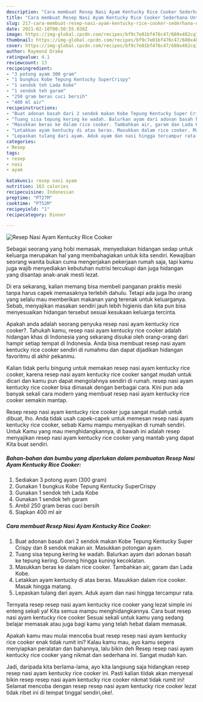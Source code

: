 ```yaml
---
description: "Cara membuat Resep Nasi Ayam Kentucky Rice Cooker Sederhana Untuk Jualan"
title: "Cara membuat Resep Nasi Ayam Kentucky Rice Cooker Sederhana Untuk Jualan"
slug: 217-cara-membuat-resep-nasi-ayam-kentucky-rice-cooker-sederhana-untuk-jualan
date: 2021-02-10T00:50:55.038Z
image: https://img-global.cpcdn.com/recipes/bf9c7e01bf476c47/680x482cq70/resep-nasi-ayam-kentucky-rice-cooker-foto-resep-utama.jpg
thumbnail: https://img-global.cpcdn.com/recipes/bf9c7e01bf476c47/680x482cq70/resep-nasi-ayam-kentucky-rice-cooker-foto-resep-utama.jpg
cover: https://img-global.cpcdn.com/recipes/bf9c7e01bf476c47/680x482cq70/resep-nasi-ayam-kentucky-rice-cooker-foto-resep-utama.jpg
author: Raymond Drake
ratingvalue: 4.1
reviewcount: 13
recipeingredient:
- "3 potong ayam 300 gram"
- "1 bungkus Kobe Tepung Kentucky SuperCrispy"
- "1 sendok teh Lada Kobe"
- "1 sendok teh garam"
- "250 gram beras cuci bersih"
- "400 ml air"
recipeinstructions:
- "Buat adonan basah dari 2 sendok makan Kobe Tepung Kentucky Super Crispy dan 8 sendok makan air. Masukkan potongan ayam."
- "Tuang sisa tepung kering ke wadah. Balurkan ayam dari adonan basah ke tepung kering. Goreng hingga kuning kecoklatan."
- "Masukkan beras ke dalam rice cooker. Tambahkan air, garam dan Lada Kobe."
- "Letakkan ayam kentucky di atas beras. Masukkan dalam rice cooker. Masak hingga matang."
- "Lepaskan tulang dari ayam. Aduk ayam dan nasi hingga tercampur rata."
categories:
- Resep
tags:
- resep
- nasi
- ayam

katakunci: resep nasi ayam 
nutrition: 163 calories
recipecuisine: Indonesian
preptime: "PT27M"
cooktime: "PT52M"
recipeyield: "1"
recipecategory: Dinner

---
```



![Resep Nasi Ayam Kentucky Rice Cooker](https://img-global.cpcdn.com/recipes/bf9c7e01bf476c47/680x482cq70/resep-nasi-ayam-kentucky-rice-cooker-foto-resep-utama.jpg)

Sebagai seorang yang hobi memasak, menyediakan hidangan sedap untuk keluarga merupakan hal yang membahagiakan untuk kita sendiri. Kewajiban seorang  wanita bukan cuma mengerjakan pekerjaan rumah saja, tapi kamu juga wajib menyediakan kebutuhan nutrisi tercukupi dan juga hidangan yang disantap anak-anak mesti lezat.

Di era  sekarang, kalian memang bisa membeli panganan praktis meski tanpa harus capek memasaknya terlebih dahulu. Tetapi ada juga lho orang yang selalu mau memberikan makanan yang terenak untuk keluarganya. Sebab, menyajikan masakan sendiri jauh lebih higienis dan kita pun bisa menyesuaikan hidangan tersebut sesuai kesukaan keluarga tercinta. 



Apakah anda adalah seorang penyuka resep nasi ayam kentucky rice cooker?. Tahukah kamu, resep nasi ayam kentucky rice cooker adalah hidangan khas di Indonesia yang sekarang disukai oleh orang-orang dari hampir setiap tempat di Indonesia. Anda bisa membuat resep nasi ayam kentucky rice cooker sendiri di rumahmu dan dapat dijadikan hidangan favoritmu di akhir pekanmu.

Kalian tidak perlu bingung untuk memakan resep nasi ayam kentucky rice cooker, karena resep nasi ayam kentucky rice cooker sangat mudah untuk dicari dan kamu pun dapat mengolahnya sendiri di rumah. resep nasi ayam kentucky rice cooker bisa dimasak dengan berbagai cara. Kini pun ada banyak sekali cara modern yang membuat resep nasi ayam kentucky rice cooker semakin mantap.

Resep resep nasi ayam kentucky rice cooker juga sangat mudah untuk dibuat, lho. Anda tidak usah capek-capek untuk memesan resep nasi ayam kentucky rice cooker, sebab Kamu mampu menyajikan di rumah sendiri. Untuk Kamu yang mau menghidangkannya, di bawah ini adalah resep menyajikan resep nasi ayam kentucky rice cooker yang mantab yang dapat Kita buat sendiri.

<!--inarticleads1-->

##### Bahan-bahan dan bumbu yang diperlukan dalam pembuatan Resep Nasi Ayam Kentucky Rice Cooker:

1. Sediakan 3 potong ayam (300 gram)
1. Gunakan 1 bungkus Kobe Tepung Kentucky SuperCrispy
1. Gunakan 1 sendok teh Lada Kobe
1. Gunakan 1 sendok teh garam
1. Ambil 250 gram beras cuci bersih
1. Siapkan 400 ml air




<!--inarticleads2-->

##### Cara membuat Resep Nasi Ayam Kentucky Rice Cooker:

1. Buat adonan basah dari 2 sendok makan Kobe Tepung Kentucky Super Crispy dan 8 sendok makan air. Masukkan potongan ayam.
1. Tuang sisa tepung kering ke wadah. Balurkan ayam dari adonan basah ke tepung kering. Goreng hingga kuning kecoklatan.
1. Masukkan beras ke dalam rice cooker. Tambahkan air, garam dan Lada Kobe.
1. Letakkan ayam kentucky di atas beras. Masukkan dalam rice cooker. Masak hingga matang.
1. Lepaskan tulang dari ayam. Aduk ayam dan nasi hingga tercampur rata.




Ternyata resep resep nasi ayam kentucky rice cooker yang lezat simple ini enteng sekali ya! Kita semua mampu menghidangkannya. Cara buat resep nasi ayam kentucky rice cooker Sesuai sekali untuk kamu yang sedang belajar memasak atau juga bagi kamu yang telah hebat dalam memasak.

Apakah kamu mau mulai mencoba buat resep resep nasi ayam kentucky rice cooker enak tidak rumit ini? Kalau kamu mau, ayo kamu segera menyiapkan peralatan dan bahannya, lalu bikin deh Resep resep nasi ayam kentucky rice cooker yang nikmat dan sederhana ini. Sangat mudah kan. 

Jadi, daripada kita berlama-lama, ayo kita langsung saja hidangkan resep resep nasi ayam kentucky rice cooker ini. Pasti kalian tiidak akan menyesal bikin resep resep nasi ayam kentucky rice cooker nikmat tidak rumit ini! Selamat mencoba dengan resep resep nasi ayam kentucky rice cooker lezat tidak ribet ini di tempat tinggal sendiri,oke!.

